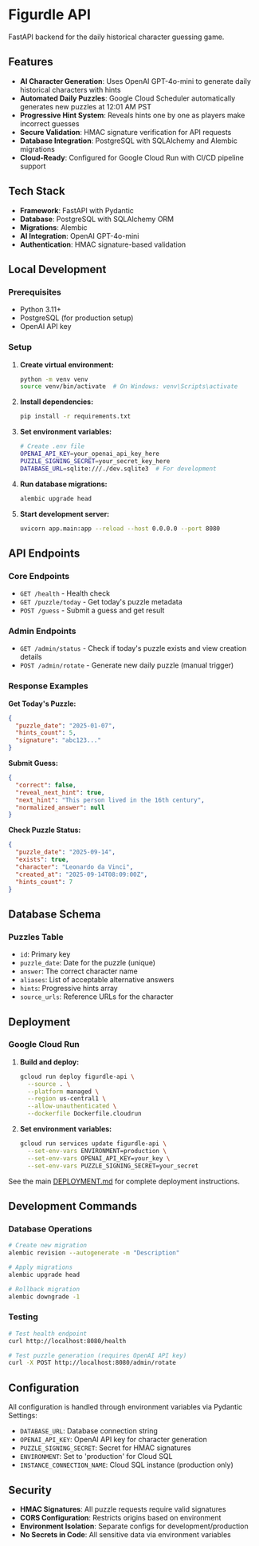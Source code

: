 # Figurdle API

FastAPI backend for the daily historical character guessing game.

## Features

- **AI Character Generation**: Uses OpenAI GPT-4o-mini to generate daily historical characters with hints
- **Automated Daily Puzzles**: Google Cloud Scheduler automatically generates new puzzles at 12:01 AM PST
- **Progressive Hint System**: Reveals hints one by one as players make incorrect guesses
- **Secure Validation**: HMAC signature verification for API requests
- **Database Integration**: PostgreSQL with SQLAlchemy and Alembic migrations
- **Cloud-Ready**: Configured for Google Cloud Run with CI/CD pipeline support

## Tech Stack

- **Framework**: FastAPI with Pydantic
- **Database**: PostgreSQL with SQLAlchemy ORM
- **Migrations**: Alembic
- **AI Integration**: OpenAI GPT-4o-mini
- **Authentication**: HMAC signature-based validation

## Local Development

### Prerequisites

- Python 3.11+
- PostgreSQL (for production setup)
- OpenAI API key

### Setup

1. **Create virtual environment:**
   ```bash
   python -m venv venv
   source venv/bin/activate  # On Windows: venv\Scripts\activate
   ```

2. **Install dependencies:**
   ```bash
   pip install -r requirements.txt
   ```

3. **Set environment variables:**
   ```bash
   # Create .env file
   OPENAI_API_KEY=your_openai_api_key_here
   PUZZLE_SIGNING_SECRET=your_secret_key_here
   DATABASE_URL=sqlite:///./dev.sqlite3  # For development
   ```

4. **Run database migrations:**
   ```bash
   alembic upgrade head
   ```

5. **Start development server:**
   ```bash
   uvicorn app.main:app --reload --host 0.0.0.0 --port 8080
   ```

## API Endpoints

### Core Endpoints

- `GET /health` - Health check
- `GET /puzzle/today` - Get today's puzzle metadata
- `POST /guess` - Submit a guess and get result

### Admin Endpoints

- `GET /admin/status` - Check if today's puzzle exists and view creation details
- `POST /admin/rotate` - Generate new daily puzzle (manual trigger)

### Response Examples

**Get Today's Puzzle:**
```json
{
  "puzzle_date": "2025-01-07",
  "hints_count": 5,
  "signature": "abc123..."
}
```

**Submit Guess:**
```json
{
  "correct": false,
  "reveal_next_hint": true,
  "next_hint": "This person lived in the 16th century",
  "normalized_answer": null
}
```

**Check Puzzle Status:**
```json
{
  "puzzle_date": "2025-09-14",
  "exists": true,
  "character": "Leonardo da Vinci",
  "created_at": "2025-09-14T08:09:00Z",
  "hints_count": 7
}
```

## Database Schema

### Puzzles Table
- `id`: Primary key
- `puzzle_date`: Date for the puzzle (unique)
- `answer`: The correct character name
- `aliases`: List of acceptable alternative answers
- `hints`: Progressive hints array
- `source_urls`: Reference URLs for the character

## Deployment

### Google Cloud Run

1. **Build and deploy:**
   ```bash
   gcloud run deploy figurdle-api \
     --source . \
     --platform managed \
     --region us-central1 \
     --allow-unauthenticated \
     --dockerfile Dockerfile.cloudrun
   ```

2. **Set environment variables:**
   ```bash
   gcloud run services update figurdle-api \
     --set-env-vars ENVIRONMENT=production \
     --set-env-vars OPENAI_API_KEY=your_key \
     --set-env-vars PUZZLE_SIGNING_SECRET=your_secret
   ```

See the main [DEPLOYMENT.md](../../DEPLOYMENT.md) for complete deployment instructions.

## Development Commands

### Database Operations

```bash
# Create new migration
alembic revision --autogenerate -m "Description"

# Apply migrations
alembic upgrade head

# Rollback migration
alembic downgrade -1
```

### Testing

```bash
# Test health endpoint
curl http://localhost:8080/health

# Test puzzle generation (requires OpenAI API key)
curl -X POST http://localhost:8080/admin/rotate
```

## Configuration

All configuration is handled through environment variables via Pydantic Settings:

- `DATABASE_URL`: Database connection string
- `OPENAI_API_KEY`: OpenAI API key for character generation
- `PUZZLE_SIGNING_SECRET`: Secret for HMAC signatures
- `ENVIRONMENT`: Set to 'production' for Cloud SQL
- `INSTANCE_CONNECTION_NAME`: Cloud SQL instance (production only)

## Security

- **HMAC Signatures**: All puzzle requests require valid signatures
- **CORS Configuration**: Restricts origins based on environment
- **Environment Isolation**: Separate configs for development/production
- **No Secrets in Code**: All sensitive data via environment variables